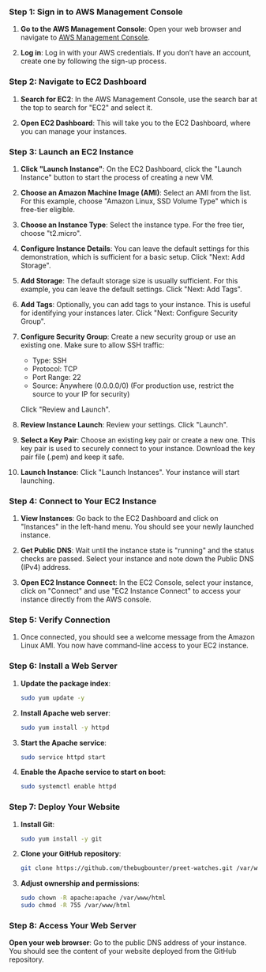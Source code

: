 
### Step 1: Sign in to AWS Management Console

1. **Go to the AWS Management Console**: Open your web browser and navigate to [AWS Management Console](https://aws.amazon.com/console/).

2. **Log in**: Log in with your AWS credentials. If you don’t have an account, create one by following the sign-up process.

### Step 2: Navigate to EC2 Dashboard

1. **Search for EC2**: In the AWS Management Console, use the search bar at the top to search for "EC2" and select it.

2. **Open EC2 Dashboard**: This will take you to the EC2 Dashboard, where you can manage your instances.

### Step 3: Launch an EC2 Instance

1. **Click "Launch Instance"**: On the EC2 Dashboard, click the "Launch Instance" button to start the process of creating a new VM.

2. **Choose an Amazon Machine Image (AMI)**: Select an AMI from the list. For this example, choose "Amazon Linux, SSD Volume Type" which is free-tier eligible.

3. **Choose an Instance Type**: Select the instance type. For the free tier, choose "t2.micro".

4. **Configure Instance Details**: You can leave the default settings for this demonstration, which is sufficient for a basic setup. Click "Next: Add Storage".

5. **Add Storage**: The default storage size is usually sufficient. For this example, you can leave the default settings. Click "Next: Add Tags".

6. **Add Tags**: Optionally, you can add tags to your instance. This is useful for identifying your instances later. Click "Next: Configure Security Group".

7. **Configure Security Group**: Create a new security group or use an existing one. Make sure to allow SSH traffic:
   - Type: SSH
   - Protocol: TCP
   - Port Range: 22
   - Source: Anywhere (0.0.0.0/0) (For production use, restrict the source to your IP for security)
   
   Click "Review and Launch".

8. **Review Instance Launch**: Review your settings. Click "Launch".

9. **Select a Key Pair**: Choose an existing key pair or create a new one. This key pair is used to securely connect to your instance. Download the key pair file (.pem) and keep it safe.

10. **Launch Instance**: Click "Launch Instances". Your instance will start launching.

### Step 4: Connect to Your EC2 Instance

1. **View Instances**: Go back to the EC2 Dashboard and click on "Instances" in the left-hand menu. You should see your newly launched instance.

2. **Get Public DNS**: Wait until the instance state is "running" and the status checks are passed. Select your instance and note down the Public DNS (IPv4) address.

3. **Open EC2 Instance Connect**: In the EC2 Console, select your instance, click on "Connect" and use "EC2 Instance Connect" to access your instance directly from the AWS console.

### Step 5: Verify Connection

1. Once connected, you should see a welcome message from the Amazon Linux AMI. You now have command-line access to your EC2 instance.

### Step 6: Install a Web Server

1. **Update the package index**:
   ```bash
   sudo yum update -y
   ```

2. **Install Apache web server**:
   ```bash
   sudo yum install -y httpd
   ```

3. **Start the Apache service**:
   ```bash
   sudo service httpd start
   ```

4. **Enable the Apache service to start on boot**:
   ```bash
   sudo systemctl enable httpd
   ```

### Step 7: Deploy Your Website

1. **Install Git**:
   ```bash
   sudo yum install -y git
   ```

2. **Clone your GitHub repository**:
   ```bash
   git clone https://github.com/thebugbounter/preet-watches.git /var/www/html/
   ```

3. **Adjust ownership and permissions**:
   ```bash
   sudo chown -R apache:apache /var/www/html
   sudo chmod -R 755 /var/www/html
   ```

### Step 8: Access Your Web Server

 **Open your web browser**: Go to the public DNS address of your instance. You should see the content of your website deployed from the GitHub repository.

